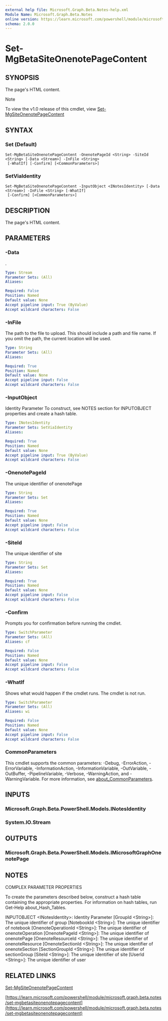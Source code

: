 ```yaml
---
external help file: Microsoft.Graph.Beta.Notes-help.xml
Module Name: Microsoft.Graph.Beta.Notes
online version: https://learn.microsoft.com/powershell/module/microsoft.graph.beta.notes/set-mgbetasiteonenotepagecontent
schema: 2.0.0
---
```


# Set-MgBetaSiteOnenotePageContent

## SYNOPSIS
The page's HTML content.

> [!NOTE]
> To view the v1.0 release of this cmdlet, view [Set-MgSiteOnenotePageContent](/powershell/module/Microsoft.Graph.Notes/Set-MgSiteOnenotePageContent?view=graph-powershell-1.0)

## SYNTAX

### Set (Default)
```
Set-MgBetaSiteOnenotePageContent -OnenotePageId <String> -SiteId <String> [-Data <Stream>] -InFile <String>
 [-WhatIf] [-Confirm] [<CommonParameters>]
```

### SetViaIdentity
```
Set-MgBetaSiteOnenotePageContent -InputObject <INotesIdentity> [-Data <Stream>] -InFile <String> [-WhatIf]
 [-Confirm] [<CommonParameters>]
```

## DESCRIPTION
The page's HTML content.

## PARAMETERS

### -Data
.

```yaml
Type: Stream
Parameter Sets: (All)
Aliases:

Required: False
Position: Named
Default value: None
Accept pipeline input: True (ByValue)
Accept wildcard characters: False
```

### -InFile
The path to the file to upload.
This should include a path and file name.
If you omit the path, the current location will be used.

```yaml
Type: String
Parameter Sets: (All)
Aliases:

Required: True
Position: Named
Default value: None
Accept pipeline input: False
Accept wildcard characters: False
```

### -InputObject
Identity Parameter
To construct, see NOTES section for INPUTOBJECT properties and create a hash table.

```yaml
Type: INotesIdentity
Parameter Sets: SetViaIdentity
Aliases:

Required: True
Position: Named
Default value: None
Accept pipeline input: True (ByValue)
Accept wildcard characters: False
```

### -OnenotePageId
The unique identifier of onenotePage

```yaml
Type: String
Parameter Sets: Set
Aliases:

Required: True
Position: Named
Default value: None
Accept pipeline input: False
Accept wildcard characters: False
```

### -SiteId
The unique identifier of site

```yaml
Type: String
Parameter Sets: Set
Aliases:

Required: True
Position: Named
Default value: None
Accept pipeline input: False
Accept wildcard characters: False
```

### -Confirm
Prompts you for confirmation before running the cmdlet.

```yaml
Type: SwitchParameter
Parameter Sets: (All)
Aliases: cf

Required: False
Position: Named
Default value: None
Accept pipeline input: False
Accept wildcard characters: False
```

### -WhatIf
Shows what would happen if the cmdlet runs.
The cmdlet is not run.

```yaml
Type: SwitchParameter
Parameter Sets: (All)
Aliases: wi

Required: False
Position: Named
Default value: None
Accept pipeline input: False
Accept wildcard characters: False
```

### CommonParameters
This cmdlet supports the common parameters: -Debug, -ErrorAction, -ErrorVariable, -InformationAction, -InformationVariable, -OutVariable, -OutBuffer, -PipelineVariable, -Verbose, -WarningAction, and -WarningVariable. For more information, see [about_CommonParameters](http://go.microsoft.com/fwlink/?LinkID=113216).

## INPUTS

### Microsoft.Graph.Beta.PowerShell.Models.INotesIdentity
### System.IO.Stream
## OUTPUTS

### Microsoft.Graph.Beta.PowerShell.Models.IMicrosoftGraphOnenotePage
## NOTES
COMPLEX PARAMETER PROPERTIES

To create the parameters described below, construct a hash table containing the appropriate properties.
For information on hash tables, run Get-Help about_Hash_Tables.

INPUTOBJECT \<INotesIdentity\>: Identity Parameter
  \[GroupId \<String\>\]: The unique identifier of group
  \[NotebookId \<String\>\]: The unique identifier of notebook
  \[OnenoteOperationId \<String\>\]: The unique identifier of onenoteOperation
  \[OnenotePageId \<String\>\]: The unique identifier of onenotePage
  \[OnenoteResourceId \<String\>\]: The unique identifier of onenoteResource
  \[OnenoteSectionId \<String\>\]: The unique identifier of onenoteSection
  \[SectionGroupId \<String\>\]: The unique identifier of sectionGroup
  \[SiteId \<String\>\]: The unique identifier of site
  \[UserId \<String\>\]: The unique identifier of user

## RELATED LINKS
[Set-MgSiteOnenotePageContent](/powershell/module/Microsoft.Graph.Notes/Set-MgSiteOnenotePageContent?view=graph-powershell-1.0)

[https://learn.microsoft.com/powershell/module/microsoft.graph.beta.notes/set-mgbetasiteonenotepagecontent](https://learn.microsoft.com/powershell/module/microsoft.graph.beta.notes/set-mgbetasiteonenotepagecontent)



